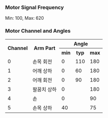 ### Motor Signal Frequency

Min: 100, Max: 620

### Motor Channel and Angles

<table>
<tr><th rowspan=2>Channel</th><th rowspan=2>Arm Part</th><th colspan=3>Angle</th></tr>
<tr><th>min</th><th>typ</th><th>max</th></tr>
<tr><td>0</td><td>손목 회전</td><td>0 </td><td>110</td><td>180</td></tr>
<tr><td>1</td><td>어깨 상하</td><td>0 </td><td>60 </td><td>180</td></tr>
<tr><td>2</td><td>어깨 회전</td><td>0 </td><td>90 </td><td>180</td></tr>
<tr><td>3</td><td>팔꿈치 상하</td><td>0 </td><td> </td><td>180</td></tr>
<tr><td>4</td><td>손</td><td>0 </td><td> </td><td>90</td></tr>
<tr><td>5</td><td>손목 상하</td><td>40</td><td></td><td>75</td></tr>
</table>
